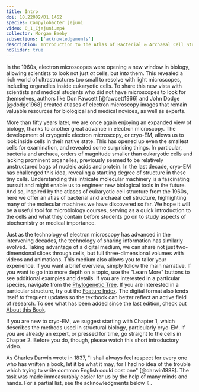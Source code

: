 ```yaml
--- 
title: Intro
doi: 10.22002/D1.1462
species: Campylobacter jejuni
video: 0_1_Cjejuni.mp4
collector: Morgan Beeby
subsections: ['acknowledgements']
description: Introduction to the Atlas of Bacterial & Archaeal Cell Structure, a free multimedia microbiology textbook showcasing real images of bacteria and archaea
noSlider: true
---
```


In the 1960s, electron microscopes were opening a new window in biology, allowing scientists to look not just *at* cells, but *into* them. This revealed a rich world of ultrastructures too small to resolve with light microscopes, including organelles inside eukaryotic cells. To share this new vista with scientists and medical students who did not have microscopes to look for themselves, authors like Don Fawcett [@fawcett1966] and John Dodge [@dodge1968] created atlases of electron microscopy images that remain valuable resources for biological and medical novices, as well as experts.

More than fifty years later, we are once again enjoying an expanded view of biology, thanks to another great advance in electron microscopy. The development of cryogenic electron microscopy, or cryo-EM, allows us to look inside cells in their native state. This has opened up even the smallest cells for examination, and revealed some surprising things. In particular, bacteria and archaea, orders of magnitude smaller than eukaryotic cells and lacking prominent organelles, previously seemed to be relatively unstructured bags of nucleic acids and protein. In the last decade, cryo-EM has challenged this idea, revealing a startling degree of structure in these tiny cells. Understanding this intricate molecular machinery is a fascinating pursuit and might enable us to engineer new biological tools in the future. And so, inspired by the atlases of eukaryotic cell structure from the 1960s, here we offer an atlas of bacterial and archaeal cell structure, highlighting many of the molecular machines we have discovered so far. We hope it will be a useful tool for microbiology courses, serving as a quick introduction to the cells and what they contain before students go on to study aspects of biochemistry or medical importance.

Just as the technology of electron microscopy has advanced in the intervening decades, the technology of sharing information has similarly evolved. Taking advantage of a digital medium, we can share not just two-dimensional slices through cells, but full three-dimensional volumes with videos and animations. This medium also allows you to tailor your experience. If you want a brief overview, simply follow the main narrative. If you want to go into more depth on a topic, use the "Learn More" buttons to see additional examples and details. If you are interested in a particular species, navigate from the [Phylogenetic Tree](C-phylogenetic-tree.html). If you are interested in a particular structure, try out the [Feature Index](A-feature-index.html). The digital format also lends itself to frequent updates so the textbook can better reflect an active field of research. To see what has been added since the last edition, check out [About this Book](about.html). 

If you are new to cryo-EM, we suggest starting with Chapter 1, which describes the methods used in structural biology, particularly cryo-EM. If you are already an expert, or pressed for time, go straight to the cells in Chapter 2. Before you do, though, please watch this short introductory video.

As Charles Darwin wrote in 1837, "I shall always feel respect for every one who has written a book, let it be what it may, for I had no idea of the trouble which trying to write common English could cost one" [@darwin1888].  The task was made immeasurably easier for us by the help of many minds and hands. For a partial list, see the acknowledgments below ⇩.
